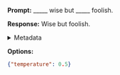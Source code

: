 **Prompt:**
_____ wise but _____ foolish.

**Response:**
Wise but foolish.

<details><summary>Metadata</summary>

- Duration: 670 ms
- Datetime: 2023-09-02T22:21:27.042536
- Model: gpt-3.5-turbo-0613

</details>

**Options:**
```json
{"temperature": 0.5}
```

